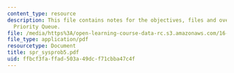 ```yaml
---
content_type: resource
description: This file contains notes for the objectives, files and overview for Graphical
  Priority Queue.
file: /media/https%3A/open-learning-course-data-rc.s3.amazonaws.com/16-01-unified-engineering-i-ii-iii-iv-fall-2005-spring-2006/ffbcf3faffad503a49dcf71cbba47c4f_spr_sysprob5.pdf
file_type: application/pdf
resourcetype: Document
title: spr_sysprob5.pdf
uid: ffbcf3fa-ffad-503a-49dc-f71cbba47c4f
---
```


